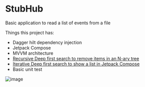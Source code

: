 # StubHub

Basic application to read a list of events from a file

Things this project has:
* Dagger hilt dependency injection
* Jetpack Compose
* MVVM architecture
* [Recursive Deep first search to remove items in an N-ary tree](https://github.com/bragonya/StubHub/blob/73dc56a22e8a8e1e91ab2c0d484605dd0a4e16d2/app/src/main/java/com/example/stubhub/models/Child.kt#L13)
* [Iterative Deep first search to show a list in Jetpack Compose](https://github.com/bragonya/StubHub/blob/7877dca315a83572ed3cb14a55dfdd30fbc71ac8/app/src/main/java/com/example/stubhub/ui/main/MainScreen.kt#L50)         
* Basic unit test

![image](https://user-images.githubusercontent.com/11150627/182546292-8ea9f08f-ee34-4681-95c7-88d4190900fc.png)
